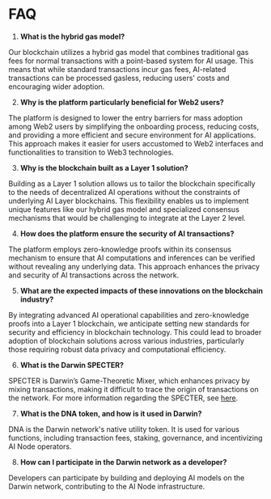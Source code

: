 # FAQ

1. **What is the hybrid gas model?**&#x20;

Our blockchain utilizes a hybrid gas model that combines traditional gas fees for normal transactions with a point-based system for AI usage. This means that while standard transactions incur gas fees, AI-related transactions can be processed gasless, reducing users' costs and encouraging wider adoption.

2. **Why is the platform particularly beneficial for Web2 users?**&#x20;

The platform is designed to lower the entry barriers for mass adoption among Web2 users by simplifying the onboarding process, reducing costs, and providing a more efficient and secure environment for AI applications. This approach makes it easier for users accustomed to Web2 interfaces and functionalities to transition to Web3 technologies.

3. **Why is the blockchain built as a Layer 1 solution?**&#x20;

Building as a Layer 1 solution allows us to tailor the blockchain specifically to the needs of decentralized AI operations without the constraints of underlying AI Layer blockchains. This flexibility enables us to implement unique features like our hybrid gas model and specialized consensus mechanisms that would be challenging to integrate at the Layer 2 level.

4. **How does the platform ensure the security of AI transactions?**&#x20;

The platform employs zero-knowledge proofs within its consensus mechanism to ensure that AI computations and inferences can be verified without revealing any underlying data. This approach enhances the privacy and security of AI transactions across the network.

5. **What are the expected impacts of these innovations on the blockchain industry?**&#x20;

By integrating advanced AI operational capabilities and zero-knowledge proofs into a Layer 1 blockchain, we anticipate setting new standards for security and efficiency in blockchain technology. This could lead to broader adoption of blockchain solutions across various industries, particularly those requiring robust data privacy and computational efficiency.

6. **What is the Darwin SPECTER?**

SPECTER is Darwin’s Game-Theoretic Mixer, which enhances privacy by mixing transactions, making it difficult to trace the origin of transactions on the network. For more information regarding the SPECTER, see [here](../getting-started/darwin-technologies/darwin-ai-compute-network/darwin-specter.md).

7. **What is the DNA token, and how is it used in Darwin?**

DNA is the Darwin network's native utility token. It is used for various functions, including transaction fees, staking, governance, and incentivizing AI Node operators.

8. **How can I participate in the Darwin network as a developer?**

Developers can participate by building and deploying AI models on the Darwin network, contributing to the AI Node infrastructure.
